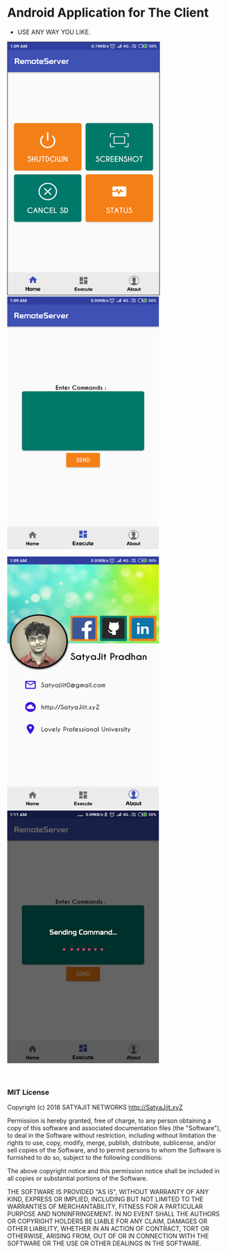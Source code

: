 # Android Application for The Client
* USE ANY WAY YOU LIKE.


<img src="screen/ss1.png" height="583" width="350" border="1px"/>&nbsp;
<img src="screen/ss2.png" height="583" width="350" />&nbsp;

<img src="screen/ss3.png" height="583" width="350" />&nbsp;
<img src="screen/ss4.png" height="583" width="350" />&nbsp;


&nbsp;

### MIT License

Copyright (c) 2018 SATYAJIT NETWORKS http://SatyaJiit.xyZ

Permission is hereby granted, free of charge, to any person obtaining a copy
of this software and associated documentation files (the "Software"), to deal
in the Software without restriction, including without limitation the rights
to use, copy, modify, merge, publish, distribute, sublicense, and/or sell
copies of the Software, and to permit persons to whom the Software is
furnished to do so, subject to the following conditions:

The above copyright notice and this permission notice shall be included in all
copies or substantial portions of the Software.

THE SOFTWARE IS PROVIDED "AS IS", WITHOUT WARRANTY OF ANY KIND, EXPRESS OR
IMPLIED, INCLUDING BUT NOT LIMITED TO THE WARRANTIES OF MERCHANTABILITY,
FITNESS FOR A PARTICULAR PURPOSE AND NONINFRINGEMENT. IN NO EVENT SHALL THE
AUTHORS OR COPYRIGHT HOLDERS BE LIABLE FOR ANY CLAIM, DAMAGES OR OTHER
LIABILITY, WHETHER IN AN ACTION OF CONTRACT, TORT OR OTHERWISE, ARISING FROM,
OUT OF OR IN CONNECTION WITH THE SOFTWARE OR THE USE OR OTHER DEALINGS IN THE
SOFTWARE.
